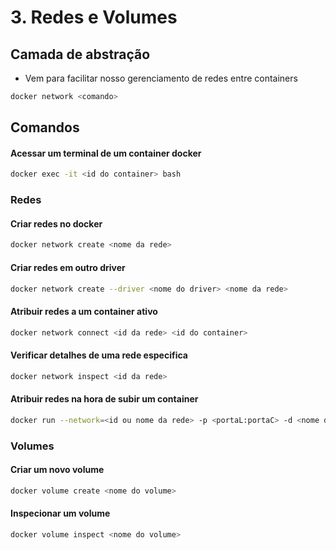 # 3. Redes e Volumes

## Camada de abstração 
- Vem para facilitar nosso gerenciamento de redes entre containers

```bash
docker network <comando>
```
## Comandos
#### Acessar um terminal de um container docker 
```bash
docker exec -it <id do container> bash
```
### Redes
#### Criar redes no docker 
```bash
docker network create <nome da rede>
```
#### Criar redes em outro driver  
```bash
docker network create --driver <nome do driver> <nome da rede>
```
#### Atribuir redes a um container ativo 
```bash
docker network connect <id da rede> <id do container>
```
#### Verificar detalhes de uma rede especifica 
```bash
docker network inspect <id da rede>
```
#### Atribuir redes na hora de subir um container 
```bash
docker run --network=<id ou nome da rede> -p <portaL:portaC> -d <nome da imagem>
```

### Volumes
#### Criar um novo volume
```bash
docker volume create <nome do volume>
```
#### Inspecionar um volume
```bash
docker volume inspect <nome do volume>
```